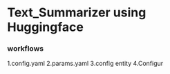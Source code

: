 # Text_Summarizer using Huggingface

### workflows

1.config.yaml
2.params.yaml
3.config entity
4.Configur